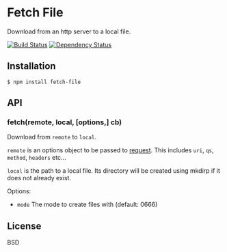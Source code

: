 # Fetch File

Download from an http server to a local file.

[![Build Status](https://img.shields.io/travis/ForbesLindesay/fetch-file/master.svg)](https://travis-ci.org/ForbesLindesay/fetch-file)
[![Dependency Status](https://img.shields.io/david/ForbesLindesay/fetch-file.svg)](https://david-dm.org/ForbesLindesay/fetch-file)

## Installation

    $ npm install fetch-file

## API

### fetch(remote, local, [options,] cb)

Download from `remote` to `local`.

`remote` is an options object to be passed to [request](https://github.com/mikeal/request#requestoptions-callback).  This includes `uri`, `qs`, `method`, `headers` etc...

`local` is the path to a local file.  Its directory will be created using mkdirp if it does not already exist.

Options:

 - `mode` The mode to create files with (default: 0666)

## License

BSD
